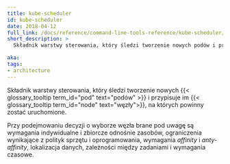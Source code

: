 ```yaml
---
title: kube-scheduler
id: kube-scheduler
date: 2018-04-12
full_link: /docs/reference/command-line-tools-reference/kube-scheduler/
short_description: >
  Składnik warstwy sterowania, który śledzi tworzenie nowych podów i przypisuje im węzły, na których powinny zostać uruchomione.

aka: 
tags:
- architecture
---
```

Składnik warstwy sterowania, który śledzi tworzenie nowych
{{< glossary_tooltip term_id="pod" text="podów" >}} i przypisuje im {{< glossary_tooltip term_id="node" text="węzły">}},
na których powinny zostać uruchomione.

<!--more-->

Przy podejmowaniu decyzji o wyborze węzła brane pod uwagę są wymagania
indywidualne i zbiorcze odnośnie zasobów, ograniczenia wynikające z polityk
sprzętu i oprogramowania, wymagania *affinity* i *anty-affinity*, lokalizacja danych,
zależności między zadaniami i wymagania czasowe.
